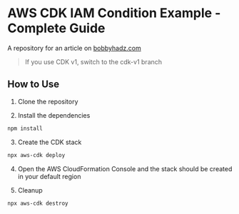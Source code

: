 # AWS CDK IAM Condition Example - Complete Guide

A repository for an article on
[bobbyhadz.com](https://bobbyhadz.com/blog/aws-cdk-iam-condition)

> If you use CDK v1, switch to the cdk-v1 branch

## How to Use

1. Clone the repository

2. Install the dependencies

```bash
npm install
```

3. Create the CDK stack

```bash
npx aws-cdk deploy
```

4. Open the AWS CloudFormation Console and the stack should be created in your
   default region

5. Cleanup

```bash
npx aws-cdk destroy
```
